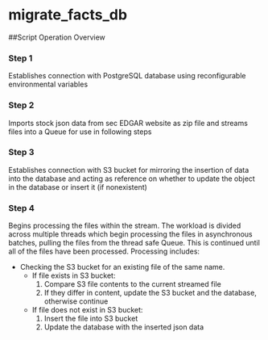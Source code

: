 # migrate_facts_db

##Script Operation Overview

### Step 1
Establishes connection with PostgreSQL database using reconfigurable environmental variables

### Step 2
Imports stock json data from sec EDGAR website as zip file and streams files into a Queue for use in following steps

### Step 3
Establishes connection with S3 bucket for mirroring the insertion of data into the database and acting as reference on whether to update the object in the database or insert it (if nonexistent)

### Step 4
Begins processing the files within the stream. The workload is divided across multiple threads which begin processing the files in asynchronous batches, pulling the files from the thread safe Queue. This is continued until all of the files have been processed. Processing includes:
  - Checking the S3 bucket for an existing file of the same name.
    - If file exists in S3 bucket: 
      1. Compare S3 file contents to the current streamed file
      2. If they differ in content, update the S3 bucket and the database, otherwise continue
    - If file does not exist in S3 bucket:
      1. Insert the file into S3 bucket
      2. Update the database with the inserted json data
      
  
